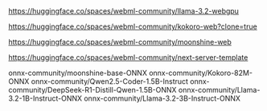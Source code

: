 ##
https://huggingface.co/spaces/webml-community/llama-3.2-webgpu

https://huggingface.co/spaces/webml-community/kokoro-web?clone=true

https://huggingface.co/spaces/webml-community/moonshine-web

https://huggingface.co/spaces/webml-community/next-server-template


onnx-community/moonshine-base-ONNX
onnx-community/Kokoro-82M-ONNX
onnx-community/Qwen2.5-Coder-1.5B-Instruct
onnx-community/DeepSeek-R1-Distill-Qwen-1.5B-ONNX
onnx-community/Llama-3.2-1B-Instruct-ONNX
onnx-community/Llama-3.2-3B-Instruct-ONNX